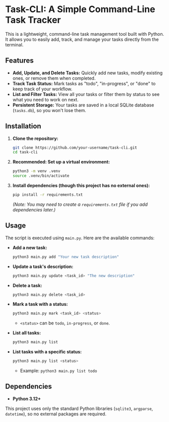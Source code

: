 # Task-CLI: A Simple Command-Line Task Tracker

This is a lightweight, command-line task management tool built with Python. It allows you to easily add, track, and manage your tasks directly from the terminal.

## Features

*   **Add, Update, and Delete Tasks:** Quickly add new tasks, modify existing ones, or remove them when completed.
*   **Track Task Status:** Mark tasks as "todo", "in-progress", or "done" to keep track of your workflow.
*   **List and Filter Tasks:** View all your tasks or filter them by status to see what you need to work on next.
*   **Persistent Storage:** Your tasks are saved in a local SQLite database (`tasks.db`), so you won't lose them.

## Installation

1.  **Clone the repository:**
    ```bash
    git clone https://github.com/your-username/task-cli.git
    cd task-cli
    ```

2.  **Recommended: Set up a virtual environment:**
    ```bash
    python3 -m venv .venv
    source .venv/bin/activate
    ```

3.  **Install dependencies (though this project has no external ones):**
    ```bash
    pip install -r requirements.txt 
    ```
    *(Note: You may need to create a `requirements.txt` file if you add dependencies later.)*

## Usage

The script is executed using `main.py`. Here are the available commands:

*   **Add a new task:**
    ```bash
    python3 main.py add "Your new task description"
    ```

*   **Update a task's description:**
    ```bash
    python3 main.py update <task_id> "The new description"
    ```

*   **Delete a task:**
    ```bash
    python3 main.py delete <task_id>
    ```

*   **Mark a task with a status:**
    ```bash
    python3 main.py mark <task_id> <status>
    ```
    *   `<status>` can be `todo`, `in-progress`, or `done`.

*   **List all tasks:**
    ```bash
    python3 main.py list
    ```

*   **List tasks with a specific status:**
    ```bash
    python3 main.py list <status>
    ```
    *   Example: `python3 main.py list todo`

## Dependencies

*   **Python 3.12+**

This project uses only the standard Python libraries (`sqlite3`, `argparse`, `datetime`), so no external packages are required.
